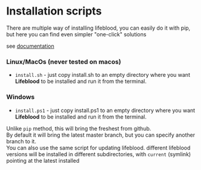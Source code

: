 # Installation scripts

There are multiple way of installing lifeblood, you can easily do it with pip,
but here you can find even simpler "one-click" solutions

see [documentation](https://pedohorse.github.io/lifeblood/installation.html)

### Linux/MacOs (never tested on macos)

* `install.sh` - just copy install.sh to an empty directory where you want **Lifeblood**
  to be installed and run it from the terminal.
  
### Windows

* `install.ps1` - just copy install.ps1 to an empty directory where you want **Lifeblood**
  to be installed and run it from the terminal.

Unlike `pip` method, this will bring the freshest from github.  
By default it will bring the latest master branch, but you can specify another branch to it.  
You can also use the same script for updating lifeblood.
different lifeblood versions will be installed in different subdirectories,
with `current` (symlink) pointing at the latest installed